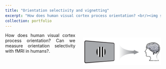 ```yaml
---
title: "Orientation selectivity and vignetting"
excerpt: "How does human visual cortex process orientation? <br/><img style="max-width:50%; max-height:50%;" src='/images/brain_and_grating.png'>"
collection: portfolio
---
```



<img style="float:right ;padding: 15px 0px 15px 25px ;max-width:50%; max-height:50%;" src="/images/brain_and_grating.png"/>
<p style="text-align: justify">
How does human visual cortex process orientation? Can we measure orientation selectivity with fMRI in humans?.</p>
